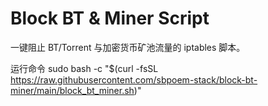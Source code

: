 # Block BT & Miner Script

一键阻止 BT/Torrent 与加密货币矿池流量的 iptables 脚本。


运行命令 sudo bash -c "$(curl -fsSL https://raw.githubusercontent.com/sbpoem-stack/block-bt-miner/main/block_bt_miner.sh)"
